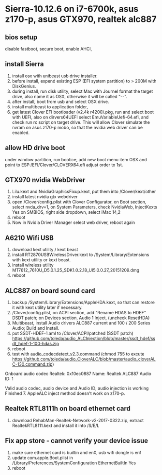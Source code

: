 # Sierra-10.12.6 on i7-6700k, asus z170-p, asus GTX970, realtek alc887

## bios setup

disable fastboot, secure boot, enable AHCI, 

## install Sierra
1. install osx with unibeast usb drive installer.
2. before install, expend existing ESP (EFI system partition) to > 200M with DiskGenius.
3. during install, run disk utility, select Mac with Journel format the target drive, also name it as OSX, otherwise it will be called "--".
3. after install, boot from usb and select OSX drive. 
4. install multibeast to application folder, 
5. get latest Clover EFI bootloader (v2.4k r4200).pkg, run and select boot with UEFI, also on dirvers64UEFI select EmuVariableUefi-64.efi, and check run rc script on target drive.  This will allow Clover simulate the nvram on asus z170-p mobo, so that the nvidia web driver can be enabled.

## allow HD drive boot

under window partition, run bootice, add new boot menu item OSX and point to ESP:/EFI/Clover/CLOVERX64.efi
adjust order to 1st.

## GTX970 nvidia WebDriver

1. Lilu.kext and NvidiaGraphicsFixup.kext, put them into /Clover/kext/other
2. install latest nvidia gtx webdriver
3. open /Clover/config.plist with Clover Configurator, 
  on Boot section, select nvda_drv=1, 
  on System Parameters, check NvidiaWeb, InjectKexts Yes
  on SMBIOS, right side dropdown, select iMac 14,2
4. reboot
5. Now in Nvidia Driver Manager select web driver, reboot again

## A6210 Wifi USB
1. download kext utility / kext beast
2. install RT2870USBWirelessDriver.kext to /System/Library/Extensions with kext utility or kext beast.
3. install wireless utility MT7612_7610U_D5.0.1.25_SDK1.0.2.18_UI5.0.0.27_20151209.dmg
4. reboot

## ALC887 on board sound card
1. backup /System/Library/Extensions/AppleHDA.kext, so that can restore it with kext utility later if necessary.
2. /Clover/config.plist, 
   on ACPI section, add "Rename HDAS to HDEF" DSDT patch;
   on Devices section, Audio 1 Inject, (uncheck ResetHDA)
3. Multibeast, install Audio drivers ALC887 current and 100 / 200 Series Audio; Build and Install.
4. put SSDT-HDEF-1.aml to /Clover/ACPI/patched (SSDT patch) https://github.com/toleda/audio_ALCInjection/blob/master/ssdt_hdef/ssdt_hdef-1-100-hdas.zip
5. reboot
6. test with audio_codecdetect_v2.3.command (chmod 755 to excute https://github.com/toleda/audio_CloverALC/blob/master/audio_cloverALC-130.command.zip)

Onboard audio codec
Realtek: 0x10ec0887
Name: Realtek ALC887
Audio ID: 1

Valid audio codec, audio device and Audio ID; audio injection is working
Finished
7. AppleALC inject method doesn't work on z170-p.

## Realtek RTL8111h on board ethernet card
1. download RehabMan-Realtek-Network-v2-2017-0322.zip, extract RealtekRTL8111.kext and install it into /S/E/L

## Fix app store - cannot verify your device issue
1. make sure ethernet card is builtin and en0, usb wifi dongle is en1
2. update com.apple.Boot.plist in /Library/Preferences/SystemConfiguration
  <key>EthernetBuiltIn</key>
	<string>Yes</string>
3. reboot  

